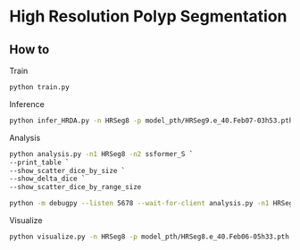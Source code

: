 # High Resolution Polyp Segmentation

## How to

Train

```sh
python train.py
```

Inference

```sh
python infer_HRDA.py -n HRSeg8 -p model_pth/HRSeg9.e_40.Feb07-03h53.pth
```

Analysis

```sh
python analysis.py -n1 HRSeg8 -n2 ssformer_S `
--print_table `
--show_scatter_dice_by_size `
--show_delta_dice `
--show_scatter_dice_by_range_size

python -m debugpy --listen 5678 --wait-for-client analysis.py -n1 HRSeg8 -n2 ssformer_S --print_table
```

Visualize

```sh
python visualize.py -n HRSeg8 -p model_pth/HRSeg8.e_40.Feb06-05h33.pth
```
